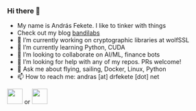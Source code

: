 ### Hi there 👋
- My name is András Fekete. I like to tinker with things
- Check out my blog [bandilabs](http://bandilabs.home.blog)
- 🔭 I’m currently working on cryptographic libraries at wolfSSL
- 🌱 I’m currently learning Python, CUDA
- 👯 I’m looking to collaborate on AI/ML, finance bots
- 🤔 I’m looking for help with any of my repos. PRs welcome!
- 💬 Ask me about flying, sailing, Docker, Linux, Python
- 📫 How to reach me: andras [at] drfekete [dot] net
  
[<img src="https://www.buymeacoffee.com/assets/img/custom_images/orange_img.png" height=36>](https://www.buymeacoff.ee/bandi13) or [<img src="https://storage.ko-fi.com/cdn/kofi2.png?v=3" height=36>](https://ko-fi.com/bandi13)

